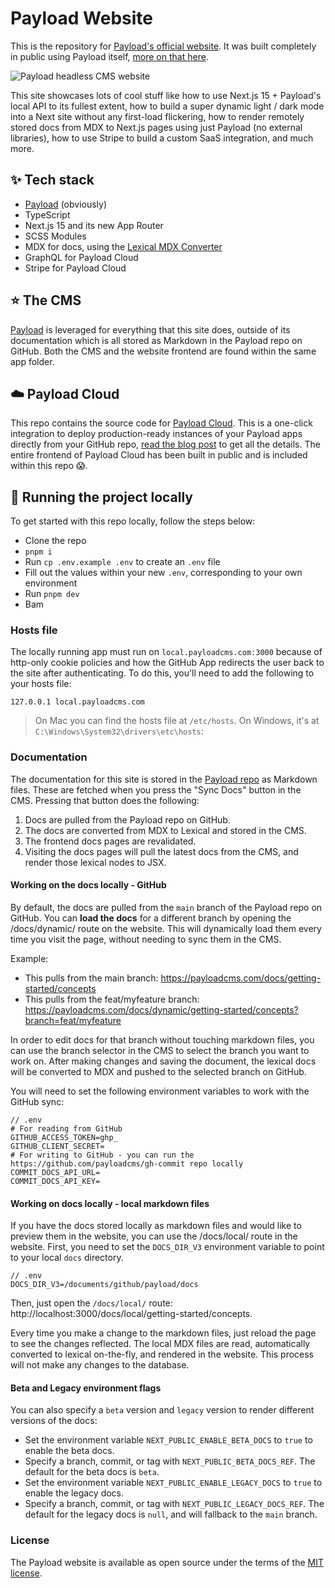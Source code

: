 # Payload Website

This is the repository for [Payload's official website](https://payloadcms.com/). It was built completely in public using Payload itself, [more on that here](#⭐-the-cms).

<img src="https://payloadcms.com/images/og-image.jpg" alt="Payload headless CMS website" />

This site showcases lots of cool stuff like how to use Next.js 15 + Payload's local API to its fullest extent, how to build a super dynamic light / dark mode into a Next site without any first-load flickering, how to render remotely stored docs from MDX to Next.js pages using just Payload (no external libraries), how to use Stripe to build a custom SaaS integration, and much more.

## ✨ Tech stack

- [Payload](https://github.com/payloadcms/payload) (obviously)
- TypeScript
- Next.js 15 and its new App Router
- SCSS Modules
- MDX for docs, using the [Lexical MDX Converter](https://payloadcms.com/docs/rich-text/converting-markdown#converting-mdx)
- GraphQL for Payload Cloud
- Stripe for Payload Cloud

## ⭐ The CMS

[Payload](https://github.com/payloadcms/payload) is leveraged for everything that this site does, outside of its documentation which is all stored as Markdown in the Payload repo on GitHub. Both the CMS and the website frontend are found within the same app folder.

## ☁️ Payload Cloud

This repo contains the source code for [Payload Cloud](https://payloadcms.com/cloud-pricing). This is a one-click integration to deploy production-ready instances of your Payload apps directly from your GitHub repo, [read the blog post](https://payloadcms.com/blog/launch-week-day-1-payload-cloud-is-here) to get all the details. The entire frontend of Payload Cloud has been built in public and is included within this repo 😱.

## 🚀 Running the project locally

To get started with this repo locally, follow the steps below:

- Clone the repo
- `pnpm i`
- Run `cp .env.example .env` to create an `.env` file
- Fill out the values within your new `.env`, corresponding to your own environment
- Run `pnpm dev`
- Bam

### Hosts file

The locally running app must run on `local.payloadcms.com:3000` because of http-only cookie policies and how the GitHub App redirects the user back to the site after authenticating. To do this, you'll need to add the following to your hosts file:

```env
127.0.0.1 local.payloadcms.com
```

> On Mac you can find the hosts file at `/etc/hosts`. On Windows, it's at `C:\Windows\System32\drivers\etc\hosts`:

### Documentation

The documentation for this site is stored in the [Payload repo](https://github.com/payloadcms/payload) as Markdown files. These are fetched when you press the "Sync Docs" button in the CMS. Pressing that button does the following:

1. Docs are pulled from the Payload repo on GitHub.
2. The docs are converted from MDX to Lexical and stored in the CMS.
3. The frontend docs pages are revalidated.
4. Visiting the docs pages will pull the latest docs from the CMS, and render those lexical nodes to JSX.

#### Working on the docs locally - GitHub

By default, the docs are pulled from the `main` branch of the Payload repo on GitHub. You can **load the docs** for a different branch by opening the /docs/dynamic/ route on the website. This will dynamically load them every time you visit the page, without needing to sync them in the CMS.

Example:

- This pulls from the main branch: https://payloadcms.com/docs/getting-started/concepts
- This pulls from the feat/myfeature branch: https://payloadcms.com/docs/dynamic/getting-started/concepts?branch=feat/myfeature

In order to edit docs for that branch without touching markdown files, you can use the branch selector in the CMS to select the branch you want to work on. After making changes and saving the document, the lexical docs will be converted to MDX and pushed to the selected branch on GitHub.

You will need to set the following environment variables to work with the GitHub sync:

```env
// .env
# For reading from GitHub
GITHUB_ACCESS_TOKEN=ghp_
GITHUB_CLIENT_SECRET=
# For writing to GitHub - you can run the https://github.com/payloadcms/gh-commit repo locally
COMMIT_DOCS_API_URL=
COMMIT_DOCS_API_KEY=
```

#### Working on docs locally - local markdown files

If you have the docs stored locally as markdown files and would like to preview them in the website, you can use the /docs/local/ route in the website. First, you need to set the `DOCS_DIR_V3` environment variable to point to your local `docs` directory.

```env
// .env
DOCS_DIR_V3=/documents/github/payload/docs
```

Then, just open the `/docs/local/` route: http://localhost:3000/docs/local/getting-started/concepts.

Every time you make a change to the markdown files, just reload the page to see the changes reflected. The local MDX files are read, automatically converted to lexical on-the-fly, and rendered in the website. This process will not make any changes to the database.

#### Beta and Legacy environment flags

You can also specify a `beta` version and `legacy` version to render different versions of the docs:

- Set the environment variable `NEXT_PUBLIC_ENABLE_BETA_DOCS` to `true` to enable the beta docs.
- Specify a branch, commit, or tag with `NEXT_PUBLIC_BETA_DOCS_REF`. The default for the beta docs is `beta`.
- Set the environment variable `NEXT_PUBLIC_ENABLE_LEGACY_DOCS` to `true` to enable the legacy docs.
- Specify a branch, commit, or tag with `NEXT_PUBLIC_LEGACY_DOCS_REF`. The default for the legacy docs is `null`, and will fallback to the `main` branch.

### License

The Payload website is available as open source under the terms of the [MIT license](https://github.com/payloadcms/website/blob/main/LICENSE).
